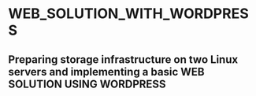 # WEB_SOLUTION_WITH_WORDPRESS

## Preparing storage infrastructure on two Linux servers and implementing a basic WEB SOLUTION USING WORDPRESS
